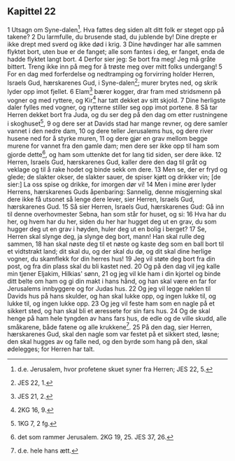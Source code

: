 ## Kapittel 22

1 Utsagn om Syne-dalen[^1]. Hva fattes deg siden alt ditt folk er steget opp på takene?
2 Du larmfulle, du brusende stad, du jublende by! Dine drepte er ikke drept med sverd og ikke død i krig.
3 Dine høvdinger har alle sammen flyktet bort, uten bue er de fanget; alle som fantes i deg, er fanget, enda de hadde flyktet langt bort.
4 Derfor sier jeg: Se bort fra meg! Jeg må gråte bittert. Treng ikke inn på meg for å trøste meg over mitt folks undergang!
5 For en dag med forferdelse og nedtramping og forvirring holder Herren, Israels Gud, hærskarenes Gud, i Syne-dalen[^2]; murer brytes ned, og skrik lyder opp imot fjellet.
6 Elam[^3] bærer kogger, drar fram med stridsmenn på vogner og med ryttere, og Kir[^4] har tatt dekket av sitt skjold.
7 Dine herligste daler fylles med vogner, og rytterne stiller seg opp imot portene.
8 Så tar Herren dekket bort fra Juda, og du ser deg på den dag om etter rustningene i skoghuset[^5],
9 og dere ser at Davids stad har mange revner, og dere samler vannet i den nedre dam,
10 og dere teller Jerusalems hus, og dere river husene ned for å styrke muren,
11 og dere gjør en grav mellom begge murene for vannet fra den gamle dam; men dere ser ikke opp til ham som gjorde dette[^6], og ham som uttenkte det for lang tid siden, ser dere ikke.
12 Herren, Israels Gud, hærskarenes Gud, kaller dere den dag til gråt og veklage og til å rake hodet og binde sekk om dere.
13 Men se, der er fryd og glede; de slakter okser, de slakter sauer, de spiser kjøtt og drikker vin; [de sier:] La oss spise og drikke, for imorgen dør vi!
14 Men i mine ører lyder Herrens, hærskarenes Guds åpenbaring: Sannelig, denne misgjerning skal dere ikke få utsonet så lenge dere lever, sier Herren, Israels Gud, hærskarenes Gud.
15 Så sier Herren, Israels Gud, hærskarenes Gud: Gå inn til denne overhovmester Sebna, han som står for huset, og si:
16 Hva har du her, og hvem har du her, siden du her har hugget deg ut en grav, du som hugger deg ut en grav i høyden, huler deg ut en bolig i berget?
17 Se, Herren skal slynge deg, ja slynge deg bort, mann! Han skal rulle deg sammen,
18 han skal nøste deg til et nøste og kaste deg som en ball bort til et vidtstrakt land; dit skal du, og der skal du dø, og dit skal dine herlige vogner, du skamflekk for din herres hus!
19 Jeg vil støte deg bort fra din post, og fra din plass skal du bli kastet ned.
20 Og på den dag vil jeg kalle min tjener Eljakim, Hilkias' sønn,
21 og jeg vil kle ham i din kjortel og binde ditt belte om ham og gi din makt i hans hånd, og han skal være en far for Jerusalems innbyggere og for Judas hus.
22 Og jeg vil legge nøklen til Davids hus på hans skulder, og han skal lukke opp, og ingen lukke til, og lukke til, og ingen lukke opp.
23 Og jeg vil feste ham som en nagle på et sikkert sted, og han skal bli et æressete for sin fars hus.
24 Og de skal henge på ham hele tyngden av hans fars hus, de edle og de ville skudd, alle småkarene, både fatene og alle krukkene[^7].
25 På den dag, sier Herren, hærskarenes Gud, skal den nagle som var festet på et sikkert sted, løsne; den skal hugges av og falle ned, og den byrde som hang på den, skal ødelegges; for Herren har talt.

[^1]:  d.e. Jerusalem, hvor profetene skuet syner fra Herren; JES 22, 5.
[^2]:  JES 22, 1.
[^3]:  JES 21, 2.
[^4]:  2KG 16, 9.
[^5]:  1KG 7, 2 fg.
[^6]:  det som rammer Jerusalem. 2KG 19, 25. JES 37, 26.
[^7]:  d.e. hele hans ætt.

